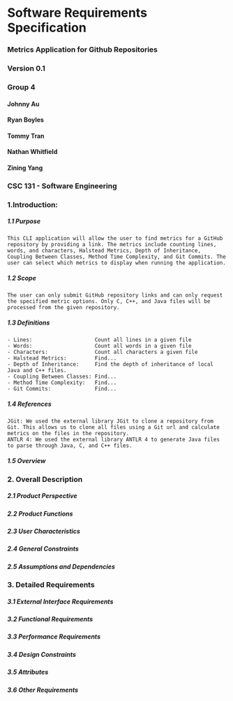# Software Requirements Specification
### Metrics Application for Github Repositories
### Version 0.1

### Group 4
#### Johnny Au
#### Ryan Boyles
#### Tommy Tran
#### Nathan Whitfield
#### Zining Yang

### CSC 131 - Software Engineering

### 1.Introduction:

##### 1.1 Purpose
    This CLI application will allow the user to find metrics for a GitHub repository by providing a link. The metrics include counting lines, words, and characters, Halstead Metrics, Depth of Inheritance, Coupling Between Classes, Method Time Complexity, and Git Commits. The user can select which metrics to display when running the application.
    
##### 1.2 Scope
    The user can only submit GitHub repository links and can only request the specified metric options. Only C, C++, and Java files will be processed from the given repository.
    
##### 1.3 Definitions
    - Lines:                    Count all lines in a given file
    - Words:                    Count all words in a given file
    - Characters:               Count all characters a given file
    - Halstead Metrics:         Find...
    - Depth of Inheritance:     Find the depth of inheritance of local Java and C++ files.
    - Coupling Between Classes: Find...
    - Method Time Complexity:   Find...
    - Git Commits:              Find...
    
##### 1.4 References
    JGit: We used the external library JGit to clone a repository from Git. This allows us to clone all files using a Git url and calculate metrics on the files in the repository.
    ANTLR 4: We used the external library ANTLR 4 to generate Java files to parse through Java, C, and C++ files.
   
##### 1.5 Overview
    
### 2. Overall Description

##### 2.1 Product Perspective
    
##### 2.2 Product Functions
    
##### 2.3 User Characteristics
    
##### 2.4 General Constraints
    
##### 2.5 Assumptions and Dependencies

### 3. Detailed  Requirements 
        
##### 3.1 External Interface Requirements
    
##### 3.2 Functional Requirements
       
##### 3.3 Performance Requirements
         
##### 3.4 Design Constraints

##### 3.5 Attributes

##### 3.6 Other Requirements
